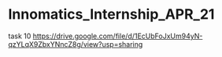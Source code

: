 # Innomatics_Internship_APR_21

task 10 https://drive.google.com/file/d/1EcUbFoJxUm94yN-qzYLqX9ZbxYNncZ8g/view?usp=sharing
